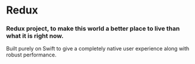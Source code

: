 # Redux
### Redux project, to make this world a better place to live than what it is right now.  
Built purely on Swift to give a completely native user experience along with robust performance.
